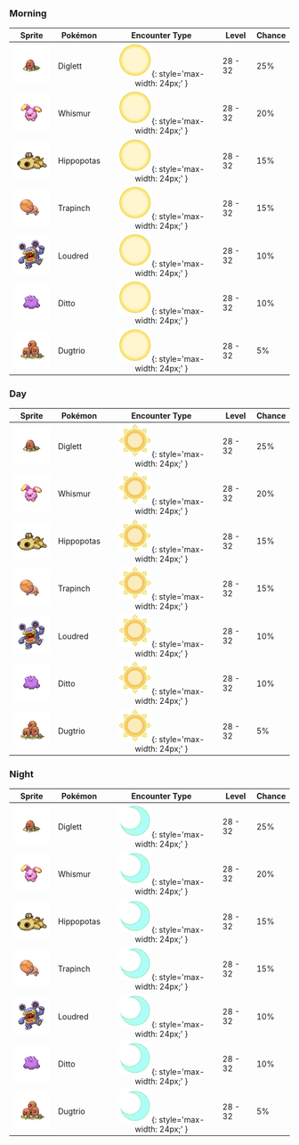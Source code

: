 ### Morning

| Sprite | Pokémon | Encounter Type | Level | Chance |
|:------:|---------|:--------------:|-------|--------|
| ![Diglett](../../assets/sprites/diglett/front.gif) | Diglett | ![Morning](../../assets/encounter_types/morning.png){: style='max-width: 24px;' } | 28 - 32 | 25% |
| ![Whismur](../../assets/sprites/whismur/front.gif) | Whismur | ![Morning](../../assets/encounter_types/morning.png){: style='max-width: 24px;' } | 28 - 32 | 20% |
| ![Hippopotas](../../assets/sprites/hippopotas/front.gif) | Hippopotas | ![Morning](../../assets/encounter_types/morning.png){: style='max-width: 24px;' } | 28 - 32 | 15% |
| ![Trapinch](../../assets/sprites/trapinch/front.gif) | Trapinch | ![Morning](../../assets/encounter_types/morning.png){: style='max-width: 24px;' } | 28 - 32 | 15% |
| ![Loudred](../../assets/sprites/loudred/front.gif) | Loudred | ![Morning](../../assets/encounter_types/morning.png){: style='max-width: 24px;' } | 28 - 32 | 10% |
| ![Ditto](../../assets/sprites/ditto/front.gif) | Ditto | ![Morning](../../assets/encounter_types/morning.png){: style='max-width: 24px;' } | 28 - 32 | 10% |
| ![Dugtrio](../../assets/sprites/dugtrio/front.gif) | Dugtrio | ![Morning](../../assets/encounter_types/morning.png){: style='max-width: 24px;' } | 28 - 32 | 5% |

### Day

| Sprite | Pokémon | Encounter Type | Level | Chance |
|:------:|---------|:--------------:|-------|--------|
| ![Diglett](../../assets/sprites/diglett/front.gif) | Diglett | ![Day](../../assets/encounter_types/day.png){: style='max-width: 24px;' } | 28 - 32 | 25% |
| ![Whismur](../../assets/sprites/whismur/front.gif) | Whismur | ![Day](../../assets/encounter_types/day.png){: style='max-width: 24px;' } | 28 - 32 | 20% |
| ![Hippopotas](../../assets/sprites/hippopotas/front.gif) | Hippopotas | ![Day](../../assets/encounter_types/day.png){: style='max-width: 24px;' } | 28 - 32 | 15% |
| ![Trapinch](../../assets/sprites/trapinch/front.gif) | Trapinch | ![Day](../../assets/encounter_types/day.png){: style='max-width: 24px;' } | 28 - 32 | 15% |
| ![Loudred](../../assets/sprites/loudred/front.gif) | Loudred | ![Day](../../assets/encounter_types/day.png){: style='max-width: 24px;' } | 28 - 32 | 10% |
| ![Ditto](../../assets/sprites/ditto/front.gif) | Ditto | ![Day](../../assets/encounter_types/day.png){: style='max-width: 24px;' } | 28 - 32 | 10% |
| ![Dugtrio](../../assets/sprites/dugtrio/front.gif) | Dugtrio | ![Day](../../assets/encounter_types/day.png){: style='max-width: 24px;' } | 28 - 32 | 5% |

### Night

| Sprite | Pokémon | Encounter Type | Level | Chance |
|:------:|---------|:--------------:|-------|--------|
| ![Diglett](../../assets/sprites/diglett/front.gif) | Diglett | ![Night](../../assets/encounter_types/night.png){: style='max-width: 24px;' } | 28 - 32 | 25% |
| ![Whismur](../../assets/sprites/whismur/front.gif) | Whismur | ![Night](../../assets/encounter_types/night.png){: style='max-width: 24px;' } | 28 - 32 | 20% |
| ![Hippopotas](../../assets/sprites/hippopotas/front.gif) | Hippopotas | ![Night](../../assets/encounter_types/night.png){: style='max-width: 24px;' } | 28 - 32 | 15% |
| ![Trapinch](../../assets/sprites/trapinch/front.gif) | Trapinch | ![Night](../../assets/encounter_types/night.png){: style='max-width: 24px;' } | 28 - 32 | 15% |
| ![Loudred](../../assets/sprites/loudred/front.gif) | Loudred | ![Night](../../assets/encounter_types/night.png){: style='max-width: 24px;' } | 28 - 32 | 10% |
| ![Ditto](../../assets/sprites/ditto/front.gif) | Ditto | ![Night](../../assets/encounter_types/night.png){: style='max-width: 24px;' } | 28 - 32 | 10% |
| ![Dugtrio](../../assets/sprites/dugtrio/front.gif) | Dugtrio | ![Night](../../assets/encounter_types/night.png){: style='max-width: 24px;' } | 28 - 32 | 5% |

